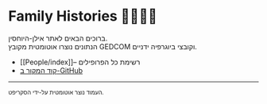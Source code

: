# Family Histories 👨‍👩‍👧‍👦

ברוכים הבאים לאתר אילן-היוחסין.  
הנתונים נוצרו אוטומטית מקובץ GEDCOM וקובצי ביוגרפיה ידניים.

* [[People/index]]– רשימת כל הפרופילים
* [קוד המקור ב-GitHub](https://github.com/moshehoff/FamilyHistories)

---
<small>העמוד נוצר אוטומטית על-ידי הסקריפט.</small>
